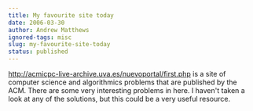 ```yaml
---
title: My favourite site today
date: 2006-03-30
author: Andrew Matthews
ignored-tags: misc
slug: my-favourite-site-today
status: published
---
```


<http://acmicpc-live-archive.uva.es/nuevoportal/first.php> is a site of computer science and algorithmics problems that are published by the ACM. There are some very interesting problems in here. I haven't taken a look at any of the solutions, but this could be a very useful resource.
